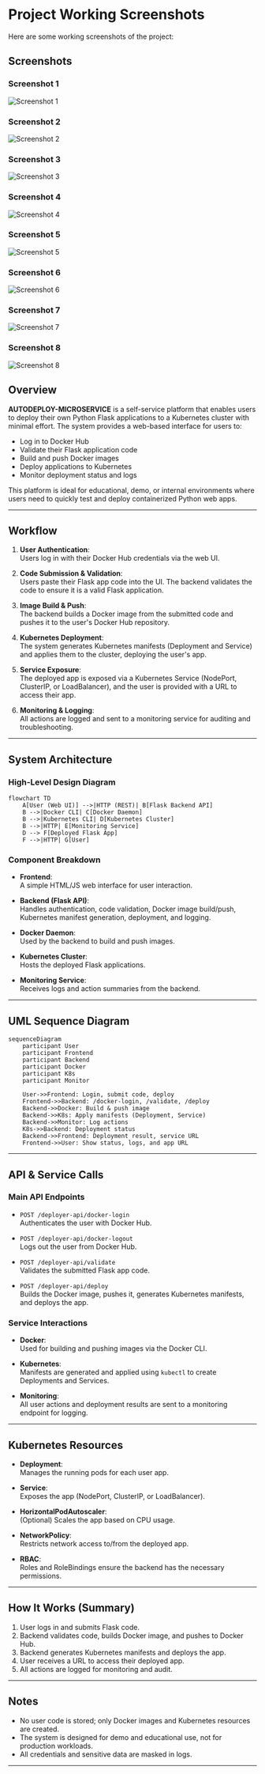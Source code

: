# Project Working Screenshots

Here are some working screenshots of the project:

## Screenshots

### Screenshot 1
![Screenshot 1](working-ss/1.png)

### Screenshot 2
![Screenshot 2](working-ss/2.png)

### Screenshot 3
![Screenshot 3](working-ss/3.png)

### Screenshot 4
![Screenshot 4](working-ss/4.png)

### Screenshot 5
![Screenshot 5](working-ss/5.png)

### Screenshot 6
![Screenshot 6](working-ss/6.png)

### Screenshot 7
![Screenshot 7](working-ss/7.png)

### Screenshot 8
![Screenshot 8](working-ss/8.png)



## Overview

**AUTODEPLOY-MICROSERVICE** is a self-service platform that enables users to deploy their own Python Flask applications to a Kubernetes cluster with minimal effort. The system provides a web-based interface for users to:

- Log in to Docker Hub
- Validate their Flask application code
- Build and push Docker images
- Deploy applications to Kubernetes
- Monitor deployment status and logs

This platform is ideal for educational, demo, or internal environments where users need to quickly test and deploy containerized Python web apps.

---

## Workflow

1. **User Authentication**:  
   Users log in with their Docker Hub credentials via the web UI.

2. **Code Submission & Validation**:  
   Users paste their Flask app code into the UI. The backend validates the code to ensure it is a valid Flask application.

3. **Image Build & Push**:  
   The backend builds a Docker image from the submitted code and pushes it to the user's Docker Hub repository.

4. **Kubernetes Deployment**:  
   The system generates Kubernetes manifests (Deployment and Service) and applies them to the cluster, deploying the user's app.

5. **Service Exposure**:  
   The deployed app is exposed via a Kubernetes Service (NodePort, ClusterIP, or LoadBalancer), and the user is provided with a URL to access their app.

6. **Monitoring & Logging**:  
   All actions are logged and sent to a monitoring service for auditing and troubleshooting.

---

## System Architecture

### High-Level Design Diagram

```mermaid
flowchart TD
    A[User (Web UI)] -->|HTTP (REST)| B[Flask Backend API]
    B -->|Docker CLI| C[Docker Daemon]
    B -->|Kubernetes CLI| D[Kubernetes Cluster]
    B -->|HTTP| E[Monitoring Service]
    D --> F[Deployed Flask App]
    F -->|HTTP| G[User]
```

### Component Breakdown

- **Frontend**:  
  A simple HTML/JS web interface for user interaction.

- **Backend (Flask API)**:  
  Handles authentication, code validation, Docker image build/push, Kubernetes manifest generation, deployment, and logging.

- **Docker Daemon**:  
  Used by the backend to build and push images.

- **Kubernetes Cluster**:  
  Hosts the deployed Flask applications.

- **Monitoring Service**:  
  Receives logs and action summaries from the backend.

---

## UML Sequence Diagram

```mermaid
sequenceDiagram
    participant User
    participant Frontend
    participant Backend
    participant Docker
    participant K8s
    participant Monitor

    User->>Frontend: Login, submit code, deploy
    Frontend->>Backend: /docker-login, /validate, /deploy
    Backend->>Docker: Build & push image
    Backend->>K8s: Apply manifests (Deployment, Service)
    Backend->>Monitor: Log actions
    K8s->>Backend: Deployment status
    Backend->>Frontend: Deployment result, service URL
    Frontend->>User: Show status, logs, and app URL
```

---

## API & Service Calls

### Main API Endpoints

- `POST /deployer-api/docker-login`  
  Authenticates the user with Docker Hub.

- `POST /deployer-api/docker-logout`  
  Logs out the user from Docker Hub.

- `POST /deployer-api/validate`  
  Validates the submitted Flask app code.

- `POST /deployer-api/deploy`  
  Builds the Docker image, pushes it, generates Kubernetes manifests, and deploys the app.

### Service Interactions

- **Docker**:  
  Used for building and pushing images via the Docker CLI.

- **Kubernetes**:  
  Manifests are generated and applied using `kubectl` to create Deployments and Services.

- **Monitoring**:  
  All user actions and deployment results are sent to a monitoring endpoint for logging.

---

## Kubernetes Resources

- **Deployment**:  
  Manages the running pods for each user app.

- **Service**:  
  Exposes the app (NodePort, ClusterIP, or LoadBalancer).

- **HorizontalPodAutoscaler**:  
  (Optional) Scales the app based on CPU usage.

- **NetworkPolicy**:  
  Restricts network access to/from the deployed app.

- **RBAC**:  
  Roles and RoleBindings ensure the backend has the necessary permissions.

---

## How It Works (Summary)

1. User logs in and submits Flask code.
2. Backend validates code, builds Docker image, and pushes to Docker Hub.
3. Backend generates Kubernetes manifests and deploys the app.
4. User receives a URL to access their deployed app.
5. All actions are logged for monitoring and audit.

---

## Notes

- No user code is stored; only Docker images and Kubernetes resources are created.
- The system is designed for demo and educational use, not for production workloads.
- All credentials and sensitive data are masked in logs.

---

